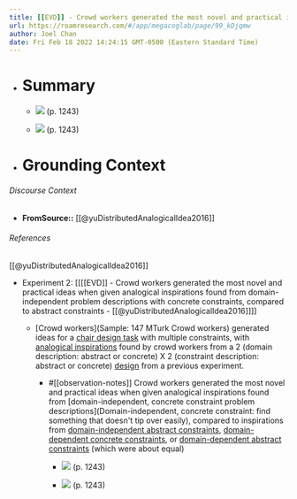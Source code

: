 ```yaml
---
title: [[EVD]] - Crowd workers generated the most novel and practical ideas when given analogical inspirations found from domain-independent problem descriptions with concrete constraints, compared to abstract constraints - [[@yuDistributedAnalogicalIdea2016]]
url: https://roamresearch.com/#/app/megacoglab/page/99_kDjqmw
author: Joel Chan
date: Fri Feb 18 2022 14:24:15 GMT-0500 (Eastern Standard Time)
---
```


- # Summary

    - ![](https://firebasestorage.googleapis.com/v0/b/firescript-577a2.appspot.com/o/imgs%2Fapp%2Fmegacoglab%2FL70Cq0JGOS.png?alt=media&token=e5a282aa-e8d5-47de-a807-eacf755ef549) (p. 1243)

    - ![](https://firebasestorage.googleapis.com/v0/b/firescript-577a2.appspot.com/o/imgs%2Fapp%2Fmegacoglab%2FA8Wn4LBdj5.png?alt=media&token=9ab065b5-bb20-428b-939b-65f9ba95ff16) (p. 1243)
- # Grounding Context

###### Discourse Context

- **FromSource::** [[@yuDistributedAnalogicalIdea2016]]

###### References

[[@yuDistributedAnalogicalIdea2016]]

- Experiment 2: [[[[EVD]] - Crowd workers generated the most novel and practical ideas when given analogical inspirations found from domain-independent problem descriptions with concrete constraints, compared to abstract constraints - [[@yuDistributedAnalogicalIdea2016]]]]

    - [Crowd workers](Sample: 147 MTurk Crowd workers) generated ideas for a [chair design task](((HD-7uTez8))) with multiple constraints, with [analogical inspirations](((AOok97sgS))) found by crowd workers from a 2 (domain description: abstract or concrete) X 2 (constraint description: abstract or concrete) [design](((sGNqyXOH7))) from a previous experiment.

        - #[[observation-notes]] Crowd workers generated the most novel and practical ideas when given analogical inspirations found from [domain-independent, concrete constraint problem descriptions](Domain-independent, concrete constraint: find something that doesn't tip over easily), compared to inspirations from [domain-independent abstract constraints](((TUj6U8Fv9))), [domain-dependent concrete constraints](((Aw21pCePA))), or [domain-dependent abstract constraints](((r6_rbDIRA))) (which were about equal)

            - ![](https://firebasestorage.googleapis.com/v0/b/firescript-577a2.appspot.com/o/imgs%2Fapp%2Fmegacoglab%2FL70Cq0JGOS.png?alt=media&token=e5a282aa-e8d5-47de-a807-eacf755ef549) (p. 1243)

            - ![](https://firebasestorage.googleapis.com/v0/b/firescript-577a2.appspot.com/o/imgs%2Fapp%2Fmegacoglab%2FA8Wn4LBdj5.png?alt=media&token=9ab065b5-bb20-428b-939b-65f9ba95ff16) (p. 1243)
